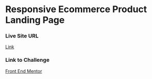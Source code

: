 # Responsive Ecommerce Product Landing Page

### Live Site URL

[Link](https://fem-ecommerce-landing.netlify.app/)

### Link to Challenge

[Front End Mentor](https://www.frontendmentor.io/challenges/ecommerce-product-page-UPsZ9MJp6)
